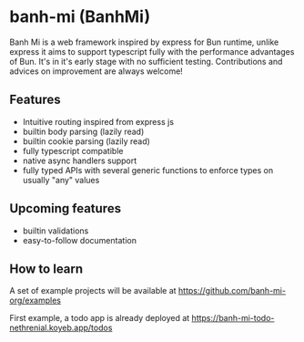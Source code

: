 # banh-mi (BanhMi)

Banh Mi is a web framework inspired by express for Bun runtime, unlike express it aims to support typescript fully with the performance advantages of Bun. 
It's in it's early stage with no sufficient testing. Contributions and advices on improvement are always welcome!

## Features

- Intuitive routing inspired from express js
- builtin body parsing (lazily read)
- builtin cookie parsing (lazily read)
- fully typescript compatible
- native async handlers support
- fully typed APIs with several generic functions to enforce types on usually "any" values

## Upcoming features
- builtin validations
- easy-to-follow documentation

## How to learn

A set of example projects will be available at https://github.com/banh-mi-org/examples

First example, a todo app is already deployed at https://banh-mi-todo-nethrenial.koyeb.app/todos
